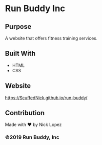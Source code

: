 # Run Buddy Inc

## Purpose
A website that offers fitness training services.

## Built With
* HTML
* CSS

## Website
https://ScuffedNick.github.io/run-buddy/

## Contribution
Made with ❤️ by Nick Lopez

### ©️2019 Run Buddy, Inc
